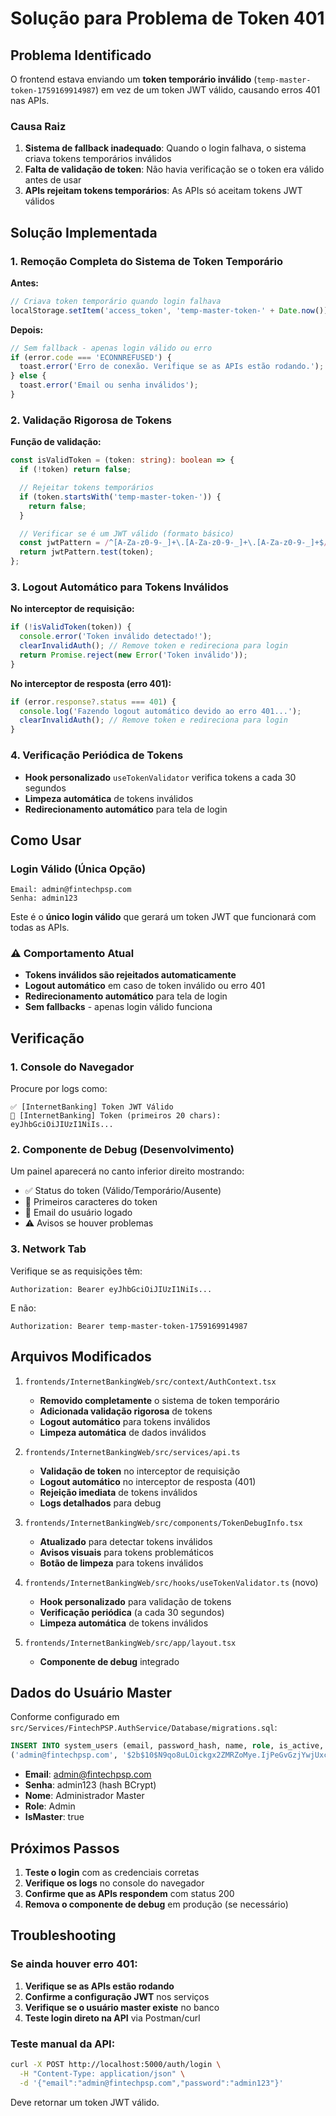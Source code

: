 # Solução para Problema de Token 401

## Problema Identificado

O frontend estava enviando um **token temporário inválido** (`temp-master-token-1759169914987`) em vez de um token JWT válido, causando erros 401 nas APIs.

### Causa Raiz

1. **Sistema de fallback inadequado**: Quando o login falhava, o sistema criava tokens temporários inválidos
2. **Falta de validação de token**: Não havia verificação se o token era válido antes de usar
3. **APIs rejeitam tokens temporários**: As APIs só aceitam tokens JWT válidos

## Solução Implementada

### 1. Remoção Completa do Sistema de Token Temporário

**Antes:**
```typescript
// Criava token temporário quando login falhava
localStorage.setItem('access_token', 'temp-master-token-' + Date.now());
```

**Depois:**
```typescript
// Sem fallback - apenas login válido ou erro
if (error.code === 'ECONNREFUSED') {
  toast.error('Erro de conexão. Verifique se as APIs estão rodando.');
} else {
  toast.error('Email ou senha inválidos');
}
```

### 2. Validação Rigorosa de Tokens

**Função de validação:**
```typescript
const isValidToken = (token: string): boolean => {
  if (!token) return false;

  // Rejeitar tokens temporários
  if (token.startsWith('temp-master-token-')) {
    return false;
  }

  // Verificar se é um JWT válido (formato básico)
  const jwtPattern = /^[A-Za-z0-9-_]+\.[A-Za-z0-9-_]+\.[A-Za-z0-9-_]+$/;
  return jwtPattern.test(token);
};
```

### 3. Logout Automático para Tokens Inválidos

**No interceptor de requisição:**
```typescript
if (!isValidToken(token)) {
  console.error('Token inválido detectado!');
  clearInvalidAuth(); // Remove token e redireciona para login
  return Promise.reject(new Error('Token inválido'));
}
```

**No interceptor de resposta (erro 401):**
```typescript
if (error.response?.status === 401) {
  console.log('Fazendo logout automático devido ao erro 401...');
  clearInvalidAuth(); // Remove token e redireciona para login
}
```

### 4. Verificação Periódica de Tokens

- **Hook personalizado** `useTokenValidator` verifica tokens a cada 30 segundos
- **Limpeza automática** de tokens inválidos
- **Redirecionamento automático** para tela de login

## Como Usar

### Login Válido (Única Opção)

```
Email: admin@fintechpsp.com
Senha: admin123
```

Este é o **único login válido** que gerará um token JWT que funcionará com todas as APIs.

### ⚠️ Comportamento Atual

- **Tokens inválidos são rejeitados automaticamente**
- **Logout automático** em caso de token inválido ou erro 401
- **Redirecionamento automático** para tela de login
- **Sem fallbacks** - apenas login válido funciona

## Verificação

### 1. Console do Navegador

Procure por logs como:
```
✅ [InternetBanking] Token JWT Válido
🎫 [InternetBanking] Token (primeiros 20 chars): eyJhbGciOiJIUzI1NiIs...
```

### 2. Componente de Debug (Desenvolvimento)

Um painel aparecerá no canto inferior direito mostrando:
- ✅ Status do token (Válido/Temporário/Ausente)
- 🎫 Primeiros caracteres do token
- 👤 Email do usuário logado
- ⚠️ Avisos se houver problemas

### 3. Network Tab

Verifique se as requisições têm:
```
Authorization: Bearer eyJhbGciOiJIUzI1NiIs...
```

E não:
```
Authorization: Bearer temp-master-token-1759169914987
```

## Arquivos Modificados

1. `frontends/InternetBankingWeb/src/context/AuthContext.tsx`
   - **Removido completamente** o sistema de token temporário
   - **Adicionada validação rigorosa** de tokens
   - **Logout automático** para tokens inválidos
   - **Limpeza automática** de dados inválidos

2. `frontends/InternetBankingWeb/src/services/api.ts`
   - **Validação de token** no interceptor de requisição
   - **Logout automático** no interceptor de resposta (401)
   - **Rejeição imediata** de tokens inválidos
   - **Logs detalhados** para debug

3. `frontends/InternetBankingWeb/src/components/TokenDebugInfo.tsx`
   - **Atualizado** para detectar tokens inválidos
   - **Avisos visuais** para tokens problemáticos
   - **Botão de limpeza** para tokens inválidos

4. `frontends/InternetBankingWeb/src/hooks/useTokenValidator.ts` (novo)
   - **Hook personalizado** para validação de tokens
   - **Verificação periódica** (a cada 30 segundos)
   - **Limpeza automática** de tokens inválidos

5. `frontends/InternetBankingWeb/src/app/layout.tsx`
   - **Componente de debug** integrado

## Dados do Usuário Master

Conforme configurado em `src/Services/FintechPSP.AuthService/Database/migrations.sql`:

```sql
INSERT INTO system_users (email, password_hash, name, role, is_active, is_master) VALUES
('admin@fintechpsp.com', '$2b$10$N9qo8uLOickgx2ZMRZoMye.IjPeGvGzjYwjUxcHjRMA4nAFPiO/Xi', 'Administrador Master', 'Admin', true, true)
```

- **Email**: admin@fintechpsp.com
- **Senha**: admin123 (hash BCrypt)
- **Nome**: Administrador Master
- **Role**: Admin
- **IsMaster**: true

## Próximos Passos

1. **Teste o login** com as credenciais corretas
2. **Verifique os logs** no console do navegador
3. **Confirme que as APIs respondem** com status 200
4. **Remova o componente de debug** em produção (se necessário)

## Troubleshooting

### Se ainda houver erro 401:

1. **Verifique se as APIs estão rodando**
2. **Confirme a configuração JWT** nos serviços
3. **Verifique se o usuário master existe** no banco
4. **Teste login direto na API** via Postman/curl

### Teste manual da API:

```bash
curl -X POST http://localhost:5000/auth/login \
  -H "Content-Type: application/json" \
  -d '{"email":"admin@fintechpsp.com","password":"admin123"}'
```

Deve retornar um token JWT válido.

